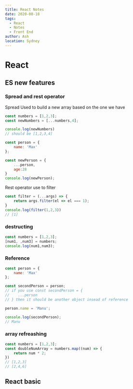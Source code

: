 ```yaml
---
title: React Notes
date: 2020-08-18
tags:
  - React
  - Notes
  - Front End
author: Ash
location: Sydney  
---
```



# React
## ES new features
### Spread and rest operator
Spread
Used to build a new array based on the one we have

```js
const numbers = [1,2,3];
const newNumbers = [...numbers,4];

console.log(newNumbers)
// should be [1,2,3,4]
```

```js
const person = {
    name: 'Max'
};

const newPerson = {
    ...person,
    age:28
}
console.log(newPerson);
```

Rest operator
use to filter

```js
const filter = (...args) => {
    return args.filter(el => el === 1);
}
console.log(filter(1,2,3))
// [1]
```

### destructing

```js 
const numbers = [1,2,3];
[num1, ,num3] = numbers;
console.log(num1,num3);
```

### Reference

```js
const person = {
    name: 'Max'
};

const secondPerson = person;
// if you use const secondPerson = {
//    ...person 
// } then it should be another object insead of reference

person.name = 'Manu';

console.log(secondPerson);
// Manu
```

### array refreashing

```js
const numbers = [1,2,3];
const doubleNumArray = numbers.map((num) => {
    return num * 2;
})
// [1,2,3]
// [2,4,6]
```


## React basic

###